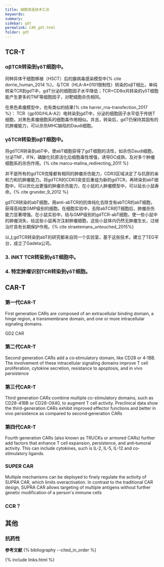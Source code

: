 ```yaml
---
title: 细胞改造技术汇总
keywords: 
summary: 
sidebar: gdt
permalink: CAR_gdt.html
folder: gdt
---
```


## TCR-T

### αβTCR转染到γδT细胞中。

同种异体干细胞移植（HSCT）后的腺病毒感染模型中{% cite dorrie_human_2014 %}，与TCR（HLA-A*0101限制性）转染的αβT相比，单纯转染TCR到gdT中，gdT分泌的细胞因子水平降低；TCR+CD8α共转染的γδT细胞能产生更多的TNF等细胞因子，对靶细胞杀伤相同。

在黑色素瘤模型中，也有类似的结果{% cite harrer_rna-transfection_2017 %}： TCR（gp100/HLA-A2）电转染到gdT中，分泌的细胞因子水平低于传统T细胞，对黑色素瘤细胞系的细胞毒作用相似。并且，转染后，gdT仍保持其固有的抗肿瘤能力，可以杀伤MHC缺陷的Daudi细胞。

### γδTCR转染到αβT细胞中。

将gdTCR转染到abT中，使abT细胞获得了gdT细胞的活性，如杀伤Daudi细胞，分泌TNF，IFN，磷酸化抗原活化后细胞毒性增强，诱导DC成熟，及对多个肿瘤细胞系的杀伤作用。{% cite marcu-malina_redirecting_2011 %}

并不是所有的gdTCR克隆都有相同的肿瘤杀伤能力，CDR3区域决定了与抗原的亲和力和抗肿瘤能力。将gdTCR的CDR3突变后重组为新的gdTCR，再转染到abT细胞中，可以优化出更强的肿瘤杀伤能力，在小鼠的人肿瘤模型中，可以延长小鼠寿命。{% cite grunder_9_2012 %}

gdTCR转染的abT细胞，用anti-abTCR的抗体纯化去除含有abTCR的abT细胞，获得高纯度GMP级别的细胞。在细胞实验中，去除abTCR的T细胞后，肿瘤杀伤能力显著增强。在小鼠实验中，给与GMP级别的gdTCR-abT细胞，使一些小鼠中的肿瘤消失，给这些小鼠再次注射肿瘤细胞，这些小鼠体内仍然无肿瘤生长，过继治疗具有长期保护作用。{% cite straetemans_untouched_2015%}

以上gdTCR转染到abT的研究都来自同一个实验室，基于这些技术，建立了TEG平台，成立了Gadeta公司。


### 3. iNKT TCR转染到γδT细胞中。

### 4. 特定肿瘤识别TCR转染到γδT细胞。

## CAR-T

### 第一代CAR-T

First generation CARs are composed of an extracellular binding domain, a hinge region, a transmembrane domain, and one or more intracellular signaling domains.

GD2 CAR

### 第二代CAR-T

Second generation CARs add a co‐stimulatory domain, like CD28 or 4‐1BB. The involvement of these intracellular signaling domains improve T cell proliferation, cytokine secretion, resistance to apoptosis, and in vivo persistence


### 第三代CAR-T

Third generation CARs combine multiple co-stimulatory domains, such as CD28-41BB or CD28-OX40, to augment T cell activity. Preclinical data show the third-generation CARs exhibit improved effector functions and better in vivo persistence as compared to second‐generation CARs

### 第四代CAR-T

Fourth generation CARs (also known as TRUCKs or armored CARs) further add factors that enhance T cell expansion, persistence, and anti‐tumoral activity. This can include cytokines, such is IL-2, IL-5, IL-12 and co‐stimulatory ligands.

### SUPER CAR

Multiple mechanisms can be deployed to finely regulate the activity of SUPRA CAR, which limits overactivation. In contrast to the traditional CAR design, SUPRA CAR allows targeting of multiple antigens without further genetic modification of a person's immune cells

### CCR？

## 其他

### 抗药性


**参考文献**
{% bibliography --cited_in_order %}

{% include links.html %}
